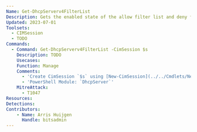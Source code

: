 ```yaml
---
Name: Get-DhcpServerv4FilterList
Description: Gets the enabled state of the allow filter list and deny filter list set on the Dynamic Host Configuration Protocol (DHCP) server service
Updated: 2023-07-01
Toolsets:
  - CIMSession
  - TODO
Commands:
  - Command: Get-DhcpServerv4FilterList -CimSession $s
    Description: TODO
    Usecases:
    Function: Manage
    Comments:
      - 'Create CimSession `$s` using [New-CimSession](../../Cmdlets/New-CimSession/)'
      - 'PowerShell Module: `DhcpServer`'
    MitreAttack:
      - T1047
Resources:
Detections:
Contributors:
    - Name: Arris Huijgen
      Handle: bitsadmin
---
```

